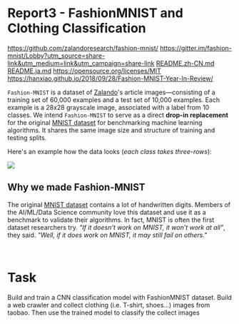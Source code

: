 Report3 - FashionMNIST  and Clothing Classification
===================================================

<https://github.com/zalandoresearch/fashion-mnist/>
<https://gitter.im/fashion-mnist/Lobby?utm_source=share-link&utm_medium=link&utm_campaign=share-link>
[README.zh-CN.md](README.zh-CN.md) [README.ja.md](README.ja.md)
<https://opensource.org/licenses/MIT>
<https://hanxiao.github.io/2018/09/28/Fashion-MNIST-Year-In-Review/>

`Fashion-MNIST` is a dataset of [Zalando](https://jobs.zalando.com/tech/)'s
article images—consisting of a training set of 60,000 examples and a test set of
10,000 examples. Each example is a 28x28 grayscale image, associated with a
label from 10 classes. We intend `Fashion-MNIST` to serve as a direct **drop-in
replacement** for the original [MNIST
dataset](http://yann.lecun.com/exdb/mnist/) for benchmarking machine learning
algorithms. It shares the same image size and structure of training and testing
splits.

Here's an example how the data looks (*each class takes three-rows*):

![](doc/img/fashion-mnist-sprite.png)

Why we made Fashion-MNIST
-------------------------

The original [MNIST dataset](http://yann.lecun.com/exdb/mnist/) contains a lot
of handwritten digits. Members of the AI/ML/Data Science community love this
dataset and use it as a benchmark to validate their algorithms. In fact, MNIST
is often the first dataset researchers try. *"If it doesn't work on MNIST, it
won't work at all"*, they said. *"Well, if it does work on MNIST, it may still
fail on others."*

 

Task
====

Build and train a CNN classification model with FashionMNIST dataset. Build a
web crawler and collect clothing (i.e. T-shirt, shoes...) images from taobao.
Then use the trained model to classify the collect images
